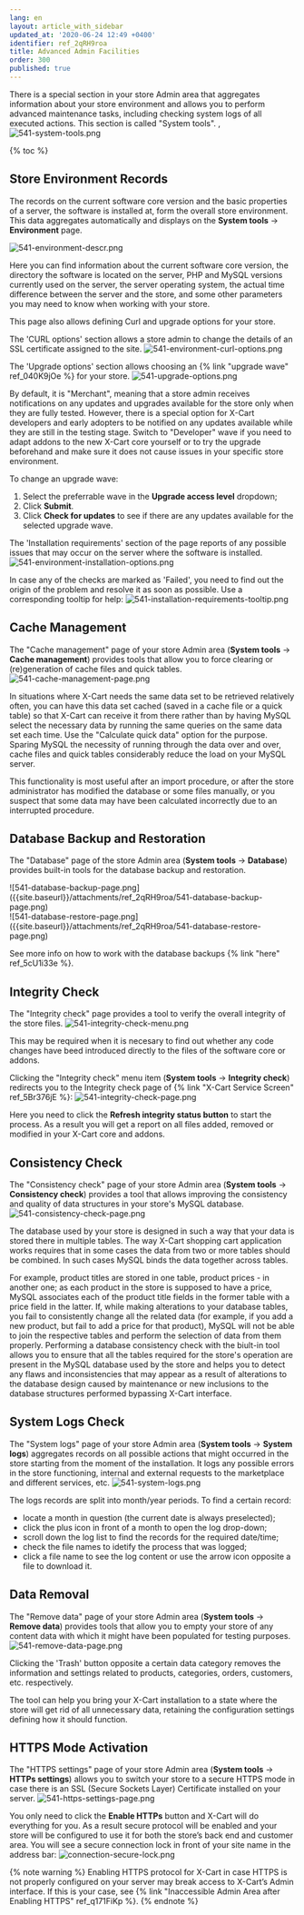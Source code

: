 ```yaml
---
lang: en
layout: article_with_sidebar
updated_at: '2020-06-24 12:49 +0400'
identifier: ref_2qRH9roa
title: Advanced Admin Facilities
order: 300
published: true
---
```

There is a special section in your store Admin area that aggregates information about your store environment and allows you to perform advanced maintenance tasks, including checking system logs of all executed actions. This section is called "System tools".
,
![541-system-tools.png]({{site.baseurl}}/attachments/ref_2qRH9roa/541-system-tools.png)

{% toc %}

## Store Environment Records

The records on the current software core version and the basic properties of a server, the software is installed at, form the overall store environment. This data aggregates automatically and displays on the **System tools** -> **Environment** page. 

![541-environment-descr.png]({{site.baseurl}}/attachments/ref_2qRH9roa/541-environment-descr.png)

Here you can find information about the current software core version, the directory the software is located on the server, PHP and MySQL versions currently used on the server, the server operating system, the actual time difference between the server and the store, and some other parameters you may need to know when working with your store.

This page also allows defining Curl and upgrade options for your store.

The 'CURL options' section allows a store admin to change the details of an SSL certificate assigned to the site.
![541-environment-curl-options.png]({{site.baseurl}}/attachments/ref_2qRH9roa/541-environment-curl-options.png)

The 'Upgrade options' section allows choosing an {% link "upgrade wave" ref_040K9jOe %} for your store. 
![541-upgrade-options.png]({{site.baseurl}}/attachments/ref_2qRH9roa/541-upgrade-options.png)

By default, it is "Merchant", meaning that a store admin receives notifications on any updates and upgrades available for the store only when they are fully tested. However, there is a special option for X-Cart developers and early adopters to be notified on any updates available while they are still in the testing stage. Switch to "Developer" wave if you need to adapt addons to the new X-Cart core yourself or to try the upgrade beforehand and make sure it does not cause issues in your specific store environment.

To change an upgrade wave:
1. Select the preferrable wave in the **Upgrade access level** dropdown;
2. Click **Submit**.
3. Click **Check for updates** to see if there are any updates available for the selected upgrade wave.

The 'Installation requirements' section of the page reports of any possible issues that may occur on the server where the software is installed.
![541-environment-installation-options.png]({{site.baseurl}}/attachments/ref_2qRH9roa/541-environment-installation-options.png)

In case any of the checks are marked as 'Failed', you need to find out the origin of the problem and resolve it as soon as possible. Use a corresponding tooltip for help:
![541-installation-requirements-tooltip.png]({{site.baseurl}}/attachments/ref_2qRH9roa/541-installation-requirements-tooltip.png)

## Cache Management

The "Cache management" page of your store Admin area (**System tools** -> **Cache management**) provides tools that allow you to force clearing or (re)generation of cache files and quick tables. 
![541-cache-management-page.png]({{site.baseurl}}/attachments/ref_2qRH9roa/541-cache-management-page.png)

In situations where X-Cart needs the same data set to be retrieved relatively often, you can have this data set cached (saved in a cache file or a quick table) so that X-Cart can receive it from there rather than by having MySQL select the necessary data by running the same queries on the same data set each time. Use the "Calculate quick data" option for the purpose. Sparing MySQL the necessity of running through the data over and over, cache files and quick tables considerably reduce the load on your MySQL server.

This functionality is most useful after an import procedure, or after the store administrator has modified the database or some files manually, or you suspect that some data may have been calculated incorrectly due to an interrupted procedure.


## Database Backup and Restoration

The "Database" page of the store Admin area (**System tools** -> **Database**) provides built-in tools for the database backup and restoration. 

<div class="ui stackable two column grid">
  <div class="column" markdown="span">![541-database-backup-page.png]({{site.baseurl}}/attachments/ref_2qRH9roa/541-database-backup-page.png)</div>
  <div class="column" markdown="span">![541-database-restore-page.png]({{site.baseurl}}/attachments/ref_2qRH9roa/541-database-restore-page.png)</div>
</div>

See more info on how to work with the database backups {% link "here" ref_5cU1i33e %}.

## Integrity Check

The "Integrity check" page provides a tool to verify the overall integrity of the store files.
![541-integrity-check-menu.png]({{site.baseurl}}/attachments/ref_2qRH9roa/541-integrity-check-menu.png)

This may be required when it is necesary to find out whether any code changes have beed introduced directly to the files of the software core or addons.

Clicking the "Integrity check" menu item (**System tools** -> **Integrity check**) redirects you to the Integrity check page of {% link "X-Cart Service Screen" ref_5Br376jE %}:
![541-integrity-check-page.png]({{site.baseurl}}/attachments/ref_2qRH9roa/541-integrity-check-page.png)

Here you need to click the **Refresh integrity status button** to start the process. As a result you will get a report on all files added, removed or modified in your X-Cart core and addons.

## Consistency Check

The "Consistency check" page of your store Admin area (**System tools** -> **Consistency check**) provides a tool that allows improving the consistency and quality of data structures in your store's MySQL database. 
![541-consistency-check-page.png]({{site.baseurl}}/attachments/ref_2qRH9roa/541-consistency-check-page.png)

The database used by your store is designed in such a way that your data is stored there in multiple tables. The way X-Cart shopping cart application works requires that in some cases the data from two or more tables should be combined. In such cases MySQL binds the data together across tables. 

For example, product titles are stored in one table, product prices - in another one; as each product in the store is supposed to have a price, MySQL associates each of the product title fields in the former table with a price field in the latter. If, while making alterations to your database tables, you fail to consistently change all the related data (for example, if you add a new product, but fail to add a price for that product), MySQL will not be able to join the respective tables and perform the selection of data from them properly. Performing a database consistency check with the biult-in tool allows you to ensure that all the tables required for the store's operation are present in the MySQL database used by the store and helps you to detect any flaws and inconsistencies that may appear as a result of alterations to the database design caused by maintenance or new inclusions to the database structures performed bypassing X-Cart interface.

## System Logs Check

The "System logs" page of your store Admin area (**System tools** -> **System logs**) aggregates records on all possible actions that might occurred in the store starting from the moment of the installation. It logs any possible errors in the store functioning, internal and external requests to the marketplace and different services, etc.
![541-system-logs.png]({{site.baseurl}}/attachments/ref_2qRH9roa/541-system-logs.png)

The logs records are split into month/year periods. To find a certain record:
* locate a month in question (the current date is always preselected);
* click the plus icon in front of a month to open the log drop-down;
* scroll down the log list to find the records for the required date/time;
* check the file names to idetify the process that was logged;
* click a file name to see the log content or use the arrow icon opposite a file to download it.

## Data Removal

The "Remove data" page of your store Admin area (**System tools** -> **Remove data**) provides tools that allow you to empty your store of any content data with which it might have been populated for testing purposes.
![541-remove-data-page.png]({{site.baseurl}}/attachments/ref_2qRH9roa/541-remove-data-page.png)

Clicking the 'Trash' button opposite a certain data category removes the information and settings related to products, categories, orders, customers, etc. respectively. 

The tool can help you bring your X-Cart installation to a state where the store will get rid of all unnecessary data, retaining the configuration settings defining how it should function.

## HTTPS Mode Activation

The "HTTPS settings" page of your store Admin area (**System tools** -> **HTTPs settings**) allows you to switch your store to a secure HTTPS mode in case there is an SSL (Secure Sockets Layer) Certificate installed on your server.
![541-https-settings-page.png]({{site.baseurl}}/attachments/ref_2qRH9roa/541-https-settings-page.png)

You only need to click the **Enable HTTPs** button and X-Cart will do everything for you. As a result secure protocol will be enabled and your store will be configured to use it for both the store’s back end and customer area. You will see a secure connection lock in front of your site name in the address bar:
![connection-secure-lock.png]({{site.baseurl}}/attachments/ref_2qRH9roa/connection-secure-lock.png)

{% note warning %}
Enabling HTTPS protocol for X-Cart in case HTTPS is not properly configured on your server may break access to X-Cart’s Admin interface. If this is your case, see {% link "Inaccessible Admin Area after Enabling HTTPS" ref_q171FiKp %}.
{% endnote %}
